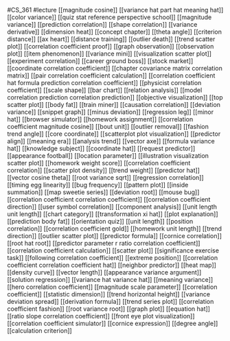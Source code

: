 #CS_361
#lecture
[[magnitude cosine]]
[[variance hat part hat meaning hat]]
[[color variance]]
[[quiz stat reference perspective school]]
[[magnitude variance]]
[[prediction correlation]]
[[shape correlation]]
[[variance derivative]]
[[dimension heat]]
[[concept chapter]]
[[theta angle]]
[[criterion distance]]
[[ax heart]]
[[distance training]]
[[outlier death]]
[[trend scatter plot]]
[[correlation coefficient proof]]
[[graph observation]]
[[observation plot]]
[[item phenomenon]]
[[variance mini]]
[[visualization scatter plot]]
[[experiment correlation]]
[[career ground boss]]
[[stock market]]
[[coordinate correlation coefficient]]
[[chapter covariance matrix correlation matrix]]
[[pair correlation coefficient calculation]]
[[correlation coefficient hat formula prediction correlation coefficient]]
[[physicist correlation coefficient]]
[[scale shape]]
[[bar chart]]
[[relation analysis]]
[[model correlation prediction correlation prediction]]
[[objective visualization]]
[[top scatter plot]]
[[body fat]]
[[train miner]]
[[causation correlation]]
[[deviation variance]]
[[snippet graph]]
[[minus deviation]]
[[regression leg]]
[[minor hat]]
[[browser simulator]]
[[homework assignment]]
[[correlation coefficient magnitude cosine]]
[[bout unit]]
[[outlier removal]]
[[fashion trend angle]]
[[core coordinate]]
[[scatterplot plot visualization]]
[[predictor align]]
[[meaning era]]
[[analysis trend]]
[[vector axe]]
[[formula variance hat]]
[[knowledge subject]]
[[coordinate hat]]
[[request predictor]]
[[appearance football]]
[[location parameter]]
[[illustration visualization scatter plot]]
[[homework weight score]]
[[correlation coefficient correlation]]
[[scatter plot density]]
[[trend weight]]
[[predictor hat]]
[[vector cosine theta]]
[[root variance sqrt]]
[[regression correlation]]
[[timing egg linearity]]
[[bug frequency]]
[[pattern plot]]
[[inside summation]]
[[map sweetie series]]
[[deviation root]]
[[mouse bug]]
[[correlation coefficient correlation coefficient]]
[[correlation coefficient direction]]
[[user symbol correlation]]
[[component analysis]]
[[unit length unit length]]
[[chart category]]
[[transformation xi hat]]
[[plot explanation]]
[[prediction body fat]]
[[orientation quiz]]
[[unit length]]
[[position correlation]]
[[correlation coefficient gold]]
[[homework unit length]]
[[trend direction]]
[[outlier scatter plot]]
[[predictor formula]]
[[cornice correlation]]
[[root hat root]]
[[predictor parameter r ratio correlation coefficient]]
[[correlation coefficient calculation]]
[[scatter plot]]
[[significance exercise task]]
[[following correlation coefficient]]
[[extreme position]]
[[correlation coefficient correlation coefficient hat]]
[[neighbor predictor]]
[[heat map]]
[[density curve]]
[[vector length]]
[[appearance variance argument]]
[[solution regression]]
[[variance hat variance hat]]
[[meaning variance]]
[[hero correlation coefficient]]
[[magnitude scale parameter]]
[[correlation coefficient]]
[[statistic dimension]]
[[trend horizontal height]]
[[variance deviation spread]]
[[derivation formula]]
[[trend series plot]]
[[correlation coefficient fashion]]
[[root variance root]]
[[graph plot]]
[[equation hat]]
[[ratio slope correlation coefficient]]
[[front eye plot visualization]]
[[correlation coefficient simulator]]
[[cornice expression]]
[[degree angle]]
[[calculation criterion]]
